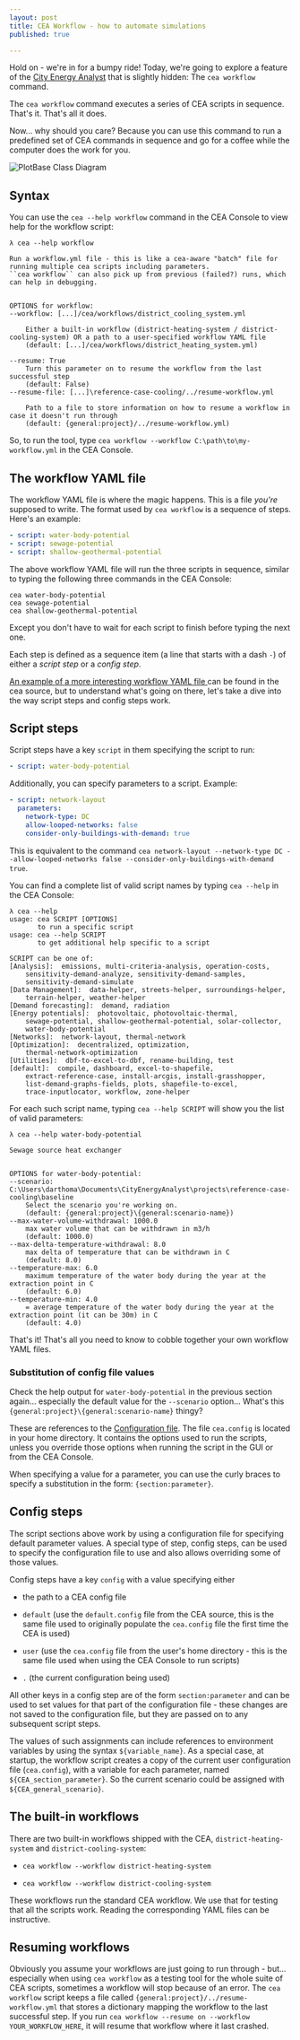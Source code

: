 ```yaml
---
layout: post
title: CEA Workflow - how to automate simulations
published: true

---
```


Hold on - we're in for a bumpy ride! Today, we're going to explore a feature of the [City Energy Analyst](https://cityenergyanalyst.com/) that is slightly hidden: The `cea workflow` command.

The `cea workflow` command executes a series of CEA scripts in sequence. That's it. That's all it does.

Now... why should you care? Because you can use this command to run a predefined set of CEA commands in sequence and go for a coffee while the computer does the work for you.

![PlotBase Class Diagram]({{site.baseurl}}/images/2019-07-11-cea-plots-the-gory-details/plotbase.png)

## Syntax

You can use the `cea --help workflow` command in the CEA Console to view help for the workflow script:

```
λ cea --help workflow

Run a workflow.yml file - this is like a cea-aware "batch" file for running multiple cea scripts including parameters.
``cea workflow`` can also pick up from previous (failed?) runs, which can help in debugging.


OPTIONS for workflow:
--workflow: [...]/cea/workflows/district_cooling_system.yml

    Either a built-in workflow (district-heating-system / district-cooling-system) OR a path to a user-specified workflow YAML file
    (default: [...]/cea/workflows/district_heating_system.yml)

--resume: True
    Turn this parameter on to resume the workflow from the last successful step
    (default: False)
--resume-file: [...]\reference-case-cooling/../resume-workflow.yml

    Path to a file to store information on how to resume a workflow in case it doesn't run through
    (default: {general:project}/../resume-workflow.yml)
```

So, to run the tool, type `cea workflow --workflow C:\path\to\my-workflow.yml` in the CEA Console.

## The workflow YAML file

The workflow YAML file is where the magic happens. This is a file _you're_ supposed to write. The format used by `cea workflow` is a sequence of steps. Here's an example:

```yaml
- script: water-body-potential
- script: sewage-potential
- script: shallow-geothermal-potential
```

The above workflow YAML file will run the three scripts in sequence, similar to typing the following three commands in the CEA Console:

```
cea water-body-potential
cea sewage-potential
cea shallow-geothermal-potential
```

Except you don't have to wait for each script to finish before typing the next one.

Each step is defined as a sequence item (a line that starts with a dash `-`) of either a _script step_ or a _config step_.

[An example of a more interesting workflow YAML file ](https://github.com/architecture-building-systems/CityEnergyAnalyst/blob/master/cea/workflows/district_heating_system.yml) can be found in the cea source, but to understand what's going on there, let's take a dive into the way script steps and config steps work.

## Script steps

Script steps have a key `script` in them specifying the script to run:

```yaml
- script: water-body-potential
```

Additionally, you can specify parameters to a script. Example:

```yaml
- script: network-layout
  parameters:
    network-type: DC
    allow-looped-networks: false
    consider-only-buildings-with-demand: true
```

This is equivalent to the command `cea network-layout --network-type DC --allow-looped-networks false --consider-only-buildings-with-demand true`.

You can find a complete list of valid script names by typing `cea --help` in the CEA Console:

```
λ cea --help
usage: cea SCRIPT [OPTIONS]
       to run a specific script
usage: cea --help SCRIPT
       to get additional help specific to a script

SCRIPT can be one of:
[Analysis]:  emissions, multi-criteria-analysis, operation-costs,
    sensitivity-demand-analyze, sensitivity-demand-samples,
    sensitivity-demand-simulate
[Data Management]:  data-helper, streets-helper, surroundings-helper,
    terrain-helper, weather-helper
[Demand forecasting]:  demand, radiation
[Energy potentials]:  photovoltaic, photovoltaic-thermal,
    sewage-potential, shallow-geothermal-potential, solar-collector,
    water-body-potential
[Networks]:  network-layout, thermal-network
[Optimization]:  decentralized, optimization,
    thermal-network-optimization
[Utilities]:  dbf-to-excel-to-dbf, rename-building, test
[default]:  compile, dashboard, excel-to-shapefile,
    extract-reference-case, install-arcgis, install-grasshopper,
    list-demand-graphs-fields, plots, shapefile-to-excel,
    trace-inputlocator, workflow, zone-helper
```

For each such script name, typing `cea --help SCRIPT` will show you the list of valid parameters:

```
λ cea --help water-body-potential

Sewage source heat exchanger


OPTIONS for water-body-potential:
--scenario: C:\Users\darthoma\Documents\CityEnergyAnalyst\projects\reference-case-cooling\baseline
    Select the scenario you're working on.
    (default: {general:project}\{general:scenario-name})
--max-water-volume-withdrawal: 1000.0
    max water volume that can be withdrawn in m3/h
    (default: 1000.0)
--max-delta-temperature-withdrawal: 8.0
    max delta of temperature that can be withdrawn in C
    (default: 8.0)
--temperature-max: 6.0
    maximum temperature of the water body during the year at the extraction point in C
    (default: 6.0)
--temperature-min: 4.0
    = average temperature of the water body during the year at the extraction point (it can be 30m) in C
    (default: 4.0)
```

That's it! That's all you need to know to cobble together your own workflow YAML files.

### Substitution of config file values

Check the help output for `water-body-potential` in the previous section again... especially the default value for the `--scenario` option... What's this `{general:project}\{general:scenario-name}` thingy?

These are references to the [Configuration file](https://city-energy-analyst.readthedocs.io/en/latest/the-configuration-file.html). The file `cea.config` is located in your home directory. It contains the options used to run the scripts, unless you override those options when running the script in the GUI or from the CEA Console.

When specifying a value for a parameter, you can use the curly braces to specify a substitution in the form: `{section:parameter}`.

## Config steps

The script sections above work by using a configuration file for specifying default parameter values. A special type of step, config steps, can be used to specify the configuration file to use and also allows overriding some of those values.

Config steps have a key `config` with a value specifying either

- the path to a CEA config file

- `default` (use the `default.config` file from the CEA source, this is the same file used to originally populate the `cea.config` file the first time the CEA is used)

- `user` (use the `cea.config` file from the user's home directory - this is the same file used when using the CEA Console to run scripts)

- `.` (the current configuration being used)

All other keys in a config step are of the form `section:parameter` and can be used to set values for that part of the configuration file - these changes are not saved to the configuration file, but they are passed on to any subsequent script steps.

The values of such assignments can include references to environment variables by using the syntax `${variable_name}`. As a special case, at startup, the workflow script creates a copy of the current user configuration file (`cea.config`), with a variable for each parameter, named `${CEA_section_parameter}`. So the current scenario could be assigned with `${CEA_general_scenario}`.

## The built-in workflows

There are two built-in workflows shipped with the CEA, `district-heating-system` and `district-cooling-system`: 

- `cea workflow --workflow district-heating-system`

- `cea workflow --workflow district-cooling-system`

These workflows run the standard CEA workflow. We use that for testing that all the scripts work. Reading the corresponding YAML files can be instructive.

## Resuming workflows

Obviously you assume your workflows are just going to run through - but... especially when using `cea workflow` as a testing tool for the whole suite of CEA scripts, sometimes a workflow will stop because of an error. The `cea workflow` script keeps a file called `{general:project}/../resume-workflow.yml` that stores a dictionary mapping the workflow to the last successful step. If you run `cea workflow --resume on --workflow YOUR_WORKFLOW_HERE`, it will resume that workflow where it last crashed. 

